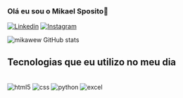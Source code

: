 ### Olá eu sou o Mikael Sposito👋

[![Linkedin](https://img.shields.io/badge/LinkedIn-0077B5?style=for-the-badge&logo=linkedin&logoColor=white)](https://www.linkedin.com/in/mikaelsposito/)
[![Instagram](https://img.shields.io/badge/Instagram-E4405F?style=for-the-badge&logo=instagram&logoColor=white)](https://www.instagram.com/mikael_sposito/)

![mikawew GitHub stats](https://github-readme-stats.vercel.app/api?username=mikawew&show_icons=true&theme=dark)

## Tecnologias que eu utilizo no meu dia 

<div style="inline_block"><br/>
  <img align= "center" alt="html5" src="https://img.shields.io/badge/HTML5-E34F26?style=for-the-badge&logo=html5&logoColor=white"/>
  <img align= "center" alt="css" src="https://img.shields.io/badge/CSS3-1572B6?style=for-the-badge&logo=css3&logoColor=white"/>
  <img align= "center" alt="python" src="https://img.shields.io/badge/Python-14354C?style=for-the-badge&logo=python&logoColor=white"/>
  <img align= "center" alt="excel" src="https://img.shields.io/badge/Microsoft_Excel-217346?style=for-the-badge&logo=microsoft-excel&logoColor=white"/>
</div>
